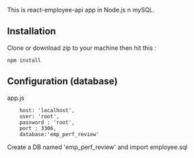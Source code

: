 This is react-employee-api app in Node.js n mySQL.


## Installation
Clone or download zip to your machine then hit this :

	npm install

## Configuration (database)
app.js

        host: 'localhost',
        user: 'root',
        password : 'root',
        port : 3306,
        database:'emp_perf_review'	


	
Create a DB named 'emp_perf_review' and import employee.sql
